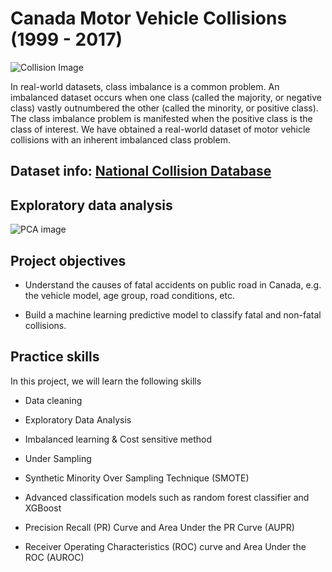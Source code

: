 # Canada Motor Vehicle Collisions (1999 - 2017)

![Collision Image](canada_collision/image/photo.jpg)

In real-world datasets, class imbalance is a common problem. An imbalanced dataset occurs when one class (called the majority, or negative class) vastly outnumbered the other (called the minority, or positive class). The class imbalance problem is manifested when the positive class is the class of interest. We have obtained a real-world dataset of motor vehicle collisions with an inherent imbalanced class problem.


##  Dataset info:   [National Collision Database](https://open.canada.ca/data/en/dataset/1eb9eba7-71d1-4b30-9fb1-30cbdab7e63a)

## Exploratory data analysis

![PCA image](canada_collision/image/pca.png)


##  Project objectives
- Understand the causes of fatal accidents on public road in Canada, e.g. the vehicle model, age group, road conditions, etc.

- Build a machine learning predictive model to classify fatal and non-fatal collisions.


##  Practice skills
In this project, we will learn the following  skills

- Data cleaning

- Exploratory Data Analysis

- Imbalanced learning & Cost sensitive method

- Under Sampling

- Synthetic Minority Over Sampling Technique (SMOTE)

-  Advanced classification models such as random forest classifier and XGBoost

- Precision Recall  (PR) Curve and Area Under the PR Curve (AUPR)

- Receiver Operating Characteristics (ROC) curve and Area Under the ROC (AUROC)
